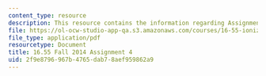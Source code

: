 ```yaml
---
content_type: resource
description: This resource contains the information regarding Assignment 4.
file: https://ol-ocw-studio-app-qa.s3.amazonaws.com/courses/16-55-ionized-gases-fall-2014/2f9e8796967b4765dab78aef959862a9_MIT16_55F14_Assignment4.pdf
file_type: application/pdf
resourcetype: Document
title: 16.55 Fall 2014 Assignment 4
uid: 2f9e8796-967b-4765-dab7-8aef959862a9
---
```


